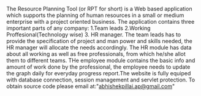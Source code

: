 The Resource Planning Tool (or RPT for short) is a Web based application which supports the planning of human resources in a small or medium enterprise with a project oriented business.
The application contains three important parts of any company: 1.Team leads  2.Working Proffesional(Technology wise) 3. HR manager. The team leads has to provide the specification of project and man power and skills needed, the HR manager will allocate the needs accordingly. The HR module has data about all working as well as free professionals, from which he/she allot them to different teams. THe employee module contains the basic info and amount of work done by the professional, the employee needs to update the graph daily for everyday progress report.The website is fully equiped with database connection, session management and servlet protection. To obtain source code please email at:"abhishekpillai.ap@gmail.com"   
